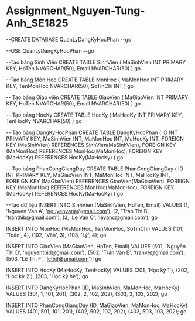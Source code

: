 # Assignment_Nguyen-Tung-Anh_SE1825

--CREATE DATABASE QuanLyDangKyHocPhan
--go

--USE QuanLyDangKyHocPhan
--go

--Tạo bảng Sinh Viên
CREATE TABLE SinhVien (
    MaSinhVien INT PRIMARY KEY,
    HoTen NVARCHAR(50),
    Email NVARCHAR(50)
)
go

--Tạo bảng Môn Học
CREATE TABLE MonHoc (
    MaMonHoc INT PRIMARY KEY,
    TenMonHoc NVARCHAR(50),
    SoTinChi INT
)
go

-- Tạo bảng Giáo viên
CREATE TABLE GiaoVien (
    MaGiaoVien INT PRIMARY KEY,
    HoTen NVARCHAR(50),
    Email NVARCHAR(50)
)
go

-- Tạo bảng HocKy
CREATE TABLE HocKy (
    MaHocKy INT PRIMARY KEY,
    TenHocKy NVARCHAR(50)
)
go

-- Tạo bảng DangKyHocPhan
CREATE TABLE DangKyHocPhan (
    ID INT PRIMARY KEY,
    MaSinhVien INT,
    MaMonHoc INT,
    MaHocKy INT,
    FOREIGN KEY (MaSinhVien) REFERENCES SinhVien(MaSinhVien),
    FOREIGN KEY (MaMonHoc) REFERENCES MonHoc(MaMonHoc),
    FOREIGN KEY (MaHocKy) REFERENCES HocKy(MaHocKy)
)
go

-- Tạo bảng PhanCongGiangDay
CREATE TABLE PhanCongGiangDay (
    ID INT PRIMARY KEY,
    MaGiaoVien INT,
    MaMonHoc INT,
    MaHocKy INT,
    FOREIGN KEY (MaGiaoVien) REFERENCES GiaoVien(MaGiaoVien),
    FOREIGN KEY (MaMonHoc) REFERENCES MonHoc(MaMonHoc),
    FOREIGN KEY (MaHocKy) REFERENCES HocKy(MaHocKy)
)
go

--Tạo dữ liệu
INSERT INTO SinhVien (MaSinhVien, HoTen, Email)
VALUES 
    (1, 'Nguyen Van A', 'nguyenvana@gmail.com'),
    (2, 'Tran Thi B', 'tranthib@gmail.com'),
    (3, 'Le Van C', 'levanc@gmail.com');
go

INSERT INTO MonHoc (MaMonHoc, TenMonHoc, SoTinChi)
VALUES 
    (101, 'Toán', 4),
    (102, 'Văn', 3),
    (103, 'Lý', 4);
go

INSERT INTO GiaoVien (MaGiaoVien, HoTen, Email)
VALUES 
    (501, 'Nguyễn Thị D', 'nguyenthid@gmail.com'),
    (502, 'Trần Văn E', 'tranve@gmail.com'),
    (503, 'Lê Thị F', 'lethif@gmail.com');
go

INSERT INTO HocKy (MaHocKy, TenHocKy)
VALUES 
    (201, 'Học kỳ 1'),
    (202, 'Học kỳ 2'),
    (203, 'Học kỳ hè');
go

INSERT INTO DangKyHocPhan (ID, MaSinhVien, MaMonHoc, MaHocKy)
VALUES 
    (301, 1, 101, 201),
    (302, 2, 102, 202),
    (303, 3, 103, 202);
go

INSERT INTO PhanCongGiangDay (ID, MaGiaoVien, MaMonHoc, MaHocKy)
VALUES 
    (401, 501, 101, 201),
    (402, 502, 102, 202),
    (403, 503, 103, 202);
go


